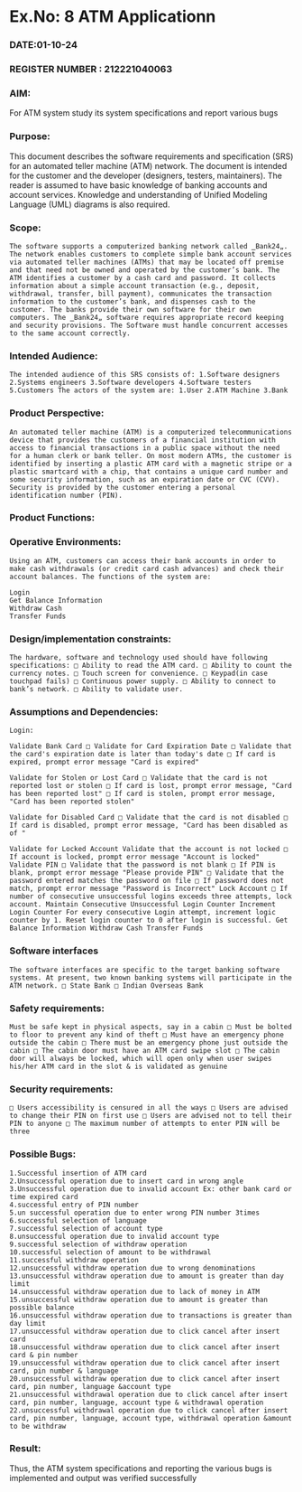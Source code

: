 # Ex.No: 8  ATM Applicationn
### DATE:01-10-24                                                                        
### REGISTER NUMBER : 212221040063
### AIM: 
For ATM system study its system specifications and report various bugs
### Purpose:
This document describes the software requirements and specification (SRS) for an automated teller machine (ATM) network. The document is intended for the customer and the developer (designers, testers, maintainers). The reader is assumed to have basic knowledge of banking accounts and account services. Knowledge and understanding of Unified Modeling Language (UML) diagrams is also required.

### Scope:
```
The software supports a computerized banking network called ‗Bank24„. The network enables customers to complete simple bank account services via automated teller machines (ATMs) that may be located off premise and that need not be owned and operated by the customer’s bank. The ATM identifies a customer by a cash card and password. It collects information about a simple account transaction (e.g., deposit, withdrawal, transfer, bill payment), communicates the transaction information to the customer’s bank, and dispenses cash to the customer. The banks provide their own software for their own computers. The ‗Bank24„ software requires appropriate record keeping and security provisions. The Software must handle concurrent accesses to the same account correctly.
```

### Intended Audience:
```
The intended audience of this SRS consists of: 1.Software designers 2.Systems engineers 3.Software developers 4.Software testers 5.Customers The actors of the system are: 1.User 2.ATM Machine 3.Bank
```


### Product Perspective:
```
An automated teller machine (ATM) is a computerized telecommunications device that provides the customers of a financial institution with access to financial transactions in a public space without the need for a human clerk or bank teller. On most modern ATMs, the customer is identified by inserting a plastic ATM card with a magnetic stripe or a plastic smartcard with a chip, that contains a unique card number and some security information, such as an expiration date or CVC (CVV). Security is provided by the customer entering a personal identification number (PIN).
```



### Product Functions:



### Operative Environments:
```
Using an ATM, customers can access their bank accounts in order to make cash withdrawals (or credit card cash advances) and check their account balances. The functions of the system are:

Login
Get Balance Information
Withdraw Cash
Transfer Funds
```


### Design/implementation constraints: 
```
The hardware, software and technology used should have following specifications: □ Ability to read the ATM card. □ Ability to count the currency notes. □ Touch screen for convenience. □ Keypad(in case touchpad fails) □ Continuous power supply. □ Ability to connect to bank’s network. □ Ability to validate user.
```


### Assumptions and Dependencies: 
```
Login:

Validate Bank Card □ Validate for Card Expiration Date □ Validate that the card's expiration date is later than today's date □ If card is expired, prompt error message "Card is expired"

Validate for Stolen or Lost Card □ Validate that the card is not reported lost or stolen □ If card is lost, prompt error message, "Card has been reported lost" □ If card is stolen, prompt error message, "Card has been reported stolen"

Validate for Disabled Card □ Validate that the card is not disabled □ If card is disabled, prompt error message, "Card has been disabled as of "

Validate for Locked Account Validate that the account is not locked □ If account is locked, prompt error message "Account is locked" Validate PIN □ Validate that the password is not blank □ If PIN is blank, prompt error message "Please provide PIN" □ Validate that the password entered matches the password on file □ If password does not match, prompt error message "Password is Incorrect" Lock Account □ If number of consecutive unsuccessful logins exceeds three attempts, lock account. Maintain Consecutive Unsuccessful Login Counter Increment Login Counter For every consecutive Login attempt, increment logic counter by 1. Reset login counter to 0 after login is successful. Get Balance Information Withdraw Cash Transfer Funds
```


### Software interfaces 
```
The software interfaces are specific to the target banking software systems. At present, two known banking systems will participate in the ATM network. □ State Bank □ Indian Overseas Bank
```


### Safety requirements: 
```
Must be safe kept in physical aspects, say in a cabin □ Must be bolted to floor to prevent any kind of theft □ Must have an emergency phone outside the cabin □ There must be an emergency phone just outside the cabin □ The cabin door must have an ATM card swipe slot □ The cabin door will always be locked, which will open only when user swipes his/her ATM card in the slot & is validated as genuine
```


### Security requirements: 
```
□ Users accessibility is censured in all the ways □ Users are advised to change their PIN on first use □ Users are advised not to tell their PIN to anyone □ The maximum number of attempts to enter PIN will be three
```


### Possible Bugs:

```
1.Successful insertion of ATM card
2.Unsuccessful operation due to insert card in wrong angle
3.Unsuccessful operation due to invalid account Ex: other bank card or time expired card
4.successful entry of PIN number
5.un successful operation due to enter wrong PIN number 3times
6.successful selection of language
7.successful selection of account type
8.unsuccessful operation due to invalid account type
9.successful selection of withdraw operation
10.successful selection of amount to be withdrawal
11.successful withdraw operation
12.unsuccessful withdraw operation due to wrong denominations
13.unsuccessful withdraw operation due to amount is greater than day limit
14.unsuccessful withdraw operation due to lack of money in ATM
15.unsuccessful withdraw operation due to amount is greater than possible balance
16.unsuccessful withdraw operation due to transactions is greater than day limit
17.unsuccessful withdraw operation due to click cancel after insert card
18.unsuccessful withdraw operation due to click cancel after insert card & pin number
19.unsuccessful withdraw operation due to click cancel after insert card, pin number & language
20.unsuccessful withdraw operation due to click cancel after insert card, pin number, language &account type
21.unsuccessful withdrawal operation due to click cancel after insert card, pin number, language, account type & withdrawal operation
22.unsuccessful withdrawal operation due to click cancel after insert card, pin number, language, account type, withdrawal operation &amount to be withdraw
```


### Result:
Thus, the ATM system specifications and reporting the various bugs is implemented and output was verified successfully

